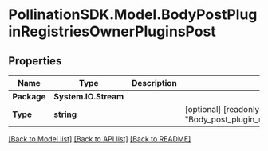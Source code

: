 
# PollinationSDK.Model.BodyPostPluginRegistriesOwnerPluginsPost

## Properties

Name | Type | Description | Notes
------------ | ------------- | ------------- | -------------
**Package** | **System.IO.Stream** |  | 
**Type** | **string** |  | [optional] [readonly] [default to "Body_post_plugin_registries__owner__plugins_post"]

[[Back to Model list]](../README.md#documentation-for-models)
[[Back to API list]](../README.md#documentation-for-api-endpoints)
[[Back to README]](../README.md)

